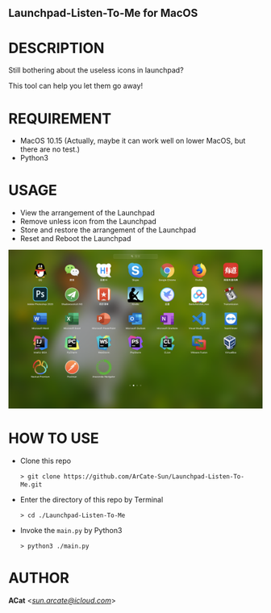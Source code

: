 Launchpad-Listen-To-Me for MacOS
--------------------------------

# DESCRIPTION

Still bothering about the useless icons in launchpad?

This tool can help you let them go away!

# REQUIREMENT

* MacOS 10.15 (Actually, maybe it can work well on lower MacOS, but there are no test.)
* Python3

# USAGE

* View the arrangement of the Launchpad
* Remove unless icon from the Launchpad
* Store and restore the arrangement of the Launchpad
* Reset and Reboot the Launchpad

![img](img.png)


# HOW TO USE

* Clone this repo
    ```shell script
    > git clone https://github.com/ArCate-Sun/Launchpad-Listen-To-Me.git
    ```

* Enter the directory of this repo by Terminal
    ```shell script
    > cd ./Launchpad-Listen-To-Me
    ```

* Invoke the `main.py` by Python3
    ```shell script
    > python3 ./main.py
    ```

# AUTHOR

**ACat** <*sun.arcate@icloud.com*>

